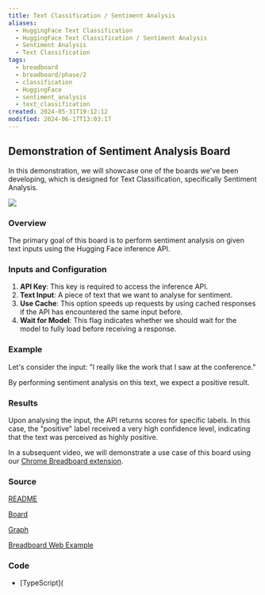 ```yaml
---
title: Text Classification / Sentiment Analysis
aliases:
  - HuggingFace Text Classification
  - HuggingFace Text Classification / Sentiment Analysis
  - Sentiment Analysis
  - Text Classification
tags:
  - breadboard
  - breadboard/phase/2
  - classification
  - HuggingFace
  - sentiment_analysis
  - text_classification
created: 2024-05-31T19:12:12
modified: 2024-06-17T13:03:17
---
```


## Demonstration of Sentiment Analysis Board

In this demonstration, we will showcase one of the boards we've been developing, which is designed for Text Classification, specifically Sentiment Analysis.

![](https://www.youtube.com/embed/-CRGao-60QI?rel=0)

### Overview

The primary goal of this board is to perform sentiment analysis on given text inputs using the Hugging Face inference API.

### Inputs and Configuration

1. **API Key**: This key is required to access the inference API.
2. **Text Input**: A piece of text that we want to analyse for sentiment.
3. **Use Cache**: This option speeds up requests by using cached responses if the API has encountered the same input before.
4. **Wait for Model**: This flag indicates whether we should wait for the model to fully load before receiving a response.

### Example

Let's consider the input: "I really like the work that I saw at the conference."

By performing sentiment analysis on this text, we expect a positive result.

### Results

Upon analysing the input, the API returns scores for specific labels. In this case, the "positive" label received a very high confidence level, indicating that the text was perceived as highly positive.

In a subsequent video, we will demonstrate a use case of this board using our [Chrome Breadboard extension](../Chrome%20Extension.md).

### Source

[README](https://github.com/ExaDev/breadboard-examples/blob/main/src/examples/text-classification/README.md)

[Board](https://github.com/ExaDev/breadboard-examples/blob/main/src/examples/text-classification/index.ts)

[Graph](https://github.com/ExaDev/breadboard-examples/blob/main/src/examples/text-classification/board.json)

[Breadboard Web Example](https://breadboard-ai.web.app/?mode=list&board=https://raw.githubusercontent.com/ExaDev/breadboard-examples/main/src/examples/text-classification/board.json)

### Code

- [TypeScript](
